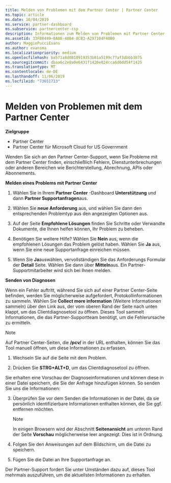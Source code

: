 ```yaml
---
title: Melden von Problemen mit dem Partner Center | Partner Center
ms.topic: article
ms.date: 10/04/2019
ms.service: partner-dashboard
ms.subservice: partnercenter-csp
description: Informationen zum Melden von Problemen mit Partner Center und zum Sammeln von Diagnoseinformationen für unser Support-Team.
ms.assetid: 33FB8449-0A8B-48B4-8CB3-A297104F40B0
author: MaggiePucciEvans
ms.author: evansma
ms.localizationpriority: medium
ms.openlocfilehash: ba571a8d0810919353b01a5199c77af3dbbb3075
ms.sourcegitcommit: dbaa6c2e8a0e6431f1420e024cca6d0dd54f1425
ms.translationtype: MT
ms.contentlocale: de-DE
ms.lasthandoff: 11/06/2019
ms.locfileid: "73651713"
---
```

# <a name="report-problems-with-partner-center"></a>Melden von Problemen mit dem Partner Center

**Zielgruppe**

- Partner Center
- Partner Center für Microsoft Cloud for US Government


Wenden Sie sich an den Partner Center-Support, wenn Sie Probleme mit dem Partner Center finden, einschließlich Fehlern, Dienstunterbrechungen oder anderen Bereichen wie Berichterstellung, Abrechnung, APIs oder Abonnements.


**Melden eines Problems mit Partner Center**

1. Wählen Sie in Ihrem **Partner Center** -Dashboard **Unterstützung** und dann **Partner Supportanfragen**aus.

2. Wählen Sie **neue Anforderung** aus, und wählen Sie dann den entsprechenden Problemtyp aus den angezeigten Optionen aus.

3. Auf der Seite **Empfohlene Lösungen** finden Sie Schritte oder Verwandte Dokumente, die Ihnen helfen können, Ihr Problem zu beheben.

4. Benötigen Sie weitere Hilfe? Wählen Sie **Nein** aus, wenn die empfohlenen Lösungen das Problem gelöst haben. Wählen Sie **Ja** aus, wenn Sie eine neue Supportanfrage einreichen müssen.

5. Wenn Sie **Ja**auswählen, vervollständigen Sie das Anforderungs Formular der **Detail** Seite. Wählen Sie dann über **Mitteln**aus. Ein Partner-Supportmitarbeiter wird sich bei Ihnen melden.

**Senden von Diagnosen**

Wenn ein Fehler auftritt, während Sie sich auf einer Partner Center-Seite befinden, werden Sie möglicherweise aufgefordert, Protokollinformationen zu sammeln. Wählen Sie **Collect more information** (Weitere Informationen sammeln) über den Link aus, der vom oberen Rand der Seite nach unten klappt, um das Clientdiagnosetool zu öffnen. Dieses Tool sammelt Informationen, die das Partner-Supportteam benötigt, um die Fehlerursache zu ermitteln. 

>[!NOTE]
>Auf Partner Center-Seiten, die **/pcv/** in der URL enthalten, können Sie das Tool manuell öffnen, um diese Informationen zu erfassen.

1. Wechseln Sie auf die Seite mit dem Problem.

2. Drücken Sie **STRG+ALT+D**, um das Clientdiagnosetool zu öffnen.

Sie erhalten eine Vorschau der Diagnoseinformationen und können diese in einer Datei speichern, die Sie der Anfrage hinzufügen können. So senden Sie uns die Informationen:

3. Überprüfen Sie vor dem Senden die Informationen in der Datei, da sie persönlich identifizierbare Informationen enthalten können, die Sie ggf. entfernen möchten. 

    >[!NOTE]
    >In einigen Browsern wird der Abschnitt **Seitenansicht** am unteren Rand der Seite **Vorschau** möglicherweise leer angezeigt. Dies ist in Ordnung.

4. Folgen Sie den Anweisungen auf dem Bildschirm, um die Datei zu speichern.

5. Fügen Sie die Datei an Ihre Supportanfrage an.

Der Partner-Support fordert Sie unter Umständen dazu auf, dieses Tool mehrmals auszuführen, um die aktuellsten Informationen zu erhalten.

